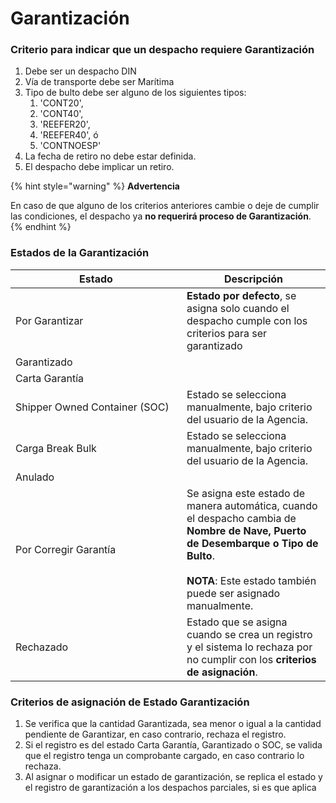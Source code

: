 # Garantización

### Criterio para indicar que un despacho requiere Garantización

1. Debe ser un despacho DIN
2. Vía de transporte debe ser Marítima
3. Tipo de bulto debe ser alguno de los siguientes tipos:
   1. &#x20;'CONT20',&#x20;
   2. 'CONT40',&#x20;
   3. 'REEFER20',&#x20;
   4. 'REEFER40', ó
   5. 'CONTNOESP'
4. La fecha de retiro no debe estar definida.
5. El despacho debe implicar un retiro.

{% hint style="warning" %}
**Advertencia**

En caso de que alguno de los criterios anteriores cambie o deje de cumplir las condiciones, el despacho ya **no requerirá proceso de Garantización**.
{% endhint %}



### Estados de la Garantización

<table><thead><tr><th width="258">Estado</th><th>Descripción</th></tr></thead><tbody><tr><td>Por Garantizar</td><td><strong>Estado por defecto</strong>, se asigna solo cuando el despacho cumple con los criterios para ser garantizado</td></tr><tr><td>Garantizado</td><td></td></tr><tr><td>Carta Garantía</td><td></td></tr><tr><td>Shipper Owned Container (SOC)</td><td>Estado se selecciona manualmente, bajo criterio del usuario de la Agencia.</td></tr><tr><td>Carga Break Bulk</td><td>Estado se selecciona manualmente, bajo criterio del usuario de la Agencia.</td></tr><tr><td>Anulado</td><td></td></tr><tr><td>Por Corregir Garantía</td><td>Se asigna este estado de manera automática, cuando el despacho cambia de <strong>Nombre de Nave, Puerto de Desembarque o Tipo de Bulto</strong>. <br><br><strong>NOTA</strong>: Este estado también puede ser asignado manualmente.</td></tr><tr><td>Rechazado</td><td>Estado que se asigna cuando se crea un registro y el sistema lo rechaza por no cumplir con los <strong>criterios de asignación</strong>.</td></tr></tbody></table>

### Criterios de asignación de Estado Garantización

1. Se verifica que la cantidad Garantizada, sea menor o igual a la cantidad pendiente de Garantizar, en caso contrario, rechaza el registro.
2. Si el registro es del estado Carta Garantía, Garantizado o SOC, se valida que el registro tenga un comprobante cargado, en caso contrario lo rechaza.
3. Al asignar o modificar un estado de garantización, se replica el estado y el registro de garantización a los despachos parciales, si es que aplica

